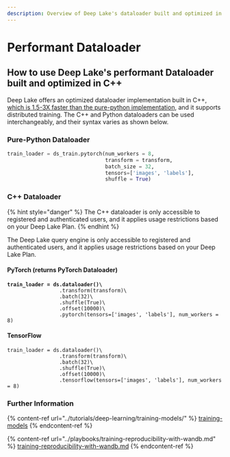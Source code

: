 ```yaml
---
description: Overview of Deep Lake's dataloader built and optimized in C++
---
```


# Performant Dataloader

## How to use Deep Lake's performant Dataloader built and optimized in C++

Deep Lake offers an optimized dataloader implementation built in C++, [which is 1.5-3X faster than the pure-python implementation](../technical-details/best-practices/training-models-at-scale.md), and it supports distributed training. The C++ and Python dataloaders can be used interchangeably, and their syntax varies as shown below.&#x20;

### Pure-Python Dataloader

```python
train_loader = ds_train.pytorch(num_workers = 8,
                                transform = transform, 
                                batch_size = 32,
                                tensors=['images', 'labels'],
                                shuffle = True)
```

### C++ Dataloader

{% hint style="danger" %}
The C++ dataloader is only accessible to registered and authenticated users, and it applies usage restrictions based on your Deep Lake Plan.
{% endhint %}

The Deep Lake query engine is only accessible to registered and authenticated users, and it applies usage restrictions based on your Deep Lake Plan.

#### PyTorch (returns PyTorch Dataloader)

<pre class="language-python"><code class="lang-python"><strong>train_loader = ds.dataloader()\
</strong>                 .transform(transform)\
                 .batch(32)\
                 .shuffle(True)\
                 .offset(10000)\
                 .pytorch(tensors=['images', 'labels'], num_workers = 8)
</code></pre>

#### TensorFlow

```
train_loader = ds.dataloader()\
                 .transform(transform)\
                 .batch(32)\
                 .shuffle(True)\
                 .offset(10000)\
                 .tensorflow(tensors=['images', 'labels'], num_workers = 8)
```

### Further Information

{% content-ref url="../tutorials/deep-learning/training-models/" %}
[training-models](../tutorials/deep-learning/training-models/)
{% endcontent-ref %}

{% content-ref url="../playbooks/training-reproducibility-with-wandb.md" %}
[training-reproducibility-with-wandb.md](../playbooks/training-reproducibility-with-wandb.md)
{% endcontent-ref %}
